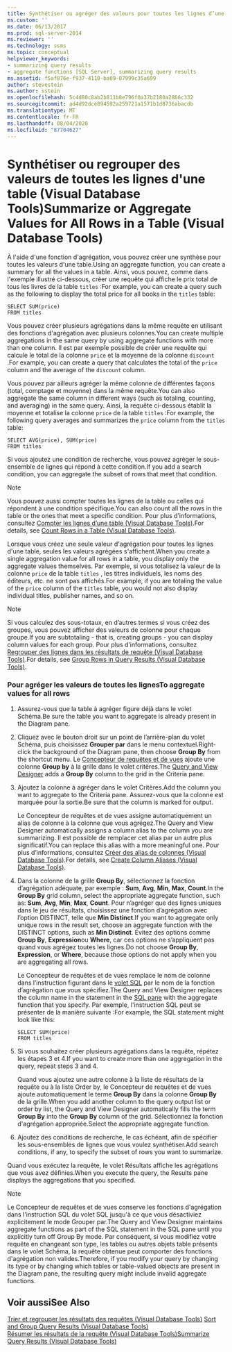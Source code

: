 ```yaml
---
title: Synthétiser ou agréger des valeurs pour toutes les lignes d’une table (Visual Database Tools) | Microsoft Docs
ms.custom: ''
ms.date: 06/13/2017
ms.prod: sql-server-2014
ms.reviewer: ''
ms.technology: ssms
ms.topic: conceptual
helpviewer_keywords:
- summarizing query results
- aggregate functions [SQL Server], summarizing query results
ms.assetid: f5af876e-f937-4110-ba09-07999c35a699
author: stevestein
ms.author: sstein
ms.openlocfilehash: 5c4d80c8ab2b811b8e796f0a37b2180a2866c332
ms.sourcegitcommit: ad4d92dce894592a259721a1571b1d8736abacdb
ms.translationtype: MT
ms.contentlocale: fr-FR
ms.lasthandoff: 08/04/2020
ms.locfileid: "87704627"
---
```

# <a name="summarize-or-aggregate-values-for-all-rows-in-a-table-visual-database-tools"></a><span data-ttu-id="fc3d9-102">Synthétiser ou regrouper des valeurs de toutes les lignes d'une table (Visual Database Tools)</span><span class="sxs-lookup"><span data-stu-id="fc3d9-102">Summarize or Aggregate Values for All Rows in a Table (Visual Database Tools)</span></span>
  <span data-ttu-id="fc3d9-103">À l'aide d'une fonction d'agrégation, vous pouvez créer une synthèse pour toutes les valeurs d'une table.</span><span class="sxs-lookup"><span data-stu-id="fc3d9-103">Using an aggregate function, you can create a summary for all the values in a table.</span></span> <span data-ttu-id="fc3d9-104">Ainsi, vous pouvez, comme dans l'exemple illustré ci-dessous, créer une requête qui affiche le prix total de tous les livres de la table `titles` :</span><span class="sxs-lookup"><span data-stu-id="fc3d9-104">For example, you can create a query such as the following to display the total price for all books in the `titles` table:</span></span>  
  
```  
SELECT SUM(price)  
FROM titles  
```  
  
 <span data-ttu-id="fc3d9-105">Vous pouvez créer plusieurs agrégations dans la même requête en utilisant des fonctions d'agrégation avec plusieurs colonnes.</span><span class="sxs-lookup"><span data-stu-id="fc3d9-105">You can create multiple aggregations in the same query by using aggregate functions with more than one column.</span></span> <span data-ttu-id="fc3d9-106">Il est par exemple possible de créer une requête qui calcule le total de la colonne `price` et la moyenne de la colonne `discount` .</span><span class="sxs-lookup"><span data-stu-id="fc3d9-106">For example, you can create a query that calculates the total of the `price` column and the average of the `discount` column.</span></span>  
  
 <span data-ttu-id="fc3d9-107">Vous pouvez par ailleurs agréger la même colonne de différentes façons (total, comptage et moyenne) dans la même requête.</span><span class="sxs-lookup"><span data-stu-id="fc3d9-107">You can also aggregate the same column in different ways (such as totaling, counting, and averaging) in the same query.</span></span> <span data-ttu-id="fc3d9-108">Ainsi, la requête ci-dessous établit la moyenne et totalise la colonne `price` de la table `titles` :</span><span class="sxs-lookup"><span data-stu-id="fc3d9-108">For example, the following query averages and summarizes the `price` column from the `titles` table:</span></span>  
  
```  
SELECT AVG(price), SUM(price)  
FROM titles  
```  
  
 <span data-ttu-id="fc3d9-109">Si vous ajoutez une condition de recherche, vous pouvez agréger le sous-ensemble de lignes qui répond à cette condition.</span><span class="sxs-lookup"><span data-stu-id="fc3d9-109">If you add a search condition, you can aggregate the subset of rows that meet that condition.</span></span>  
  
> [!NOTE]  
>  <span data-ttu-id="fc3d9-110">Vous pouvez aussi compter toutes les lignes de la table ou celles qui répondent à une condition spécifique.</span><span class="sxs-lookup"><span data-stu-id="fc3d9-110">You can also count all the rows in the table or the ones that meet a specific condition.</span></span> <span data-ttu-id="fc3d9-111">Pour plus d’informations, consultez [Compter les lignes d’une table &#40;Visual Database Tools&#41;](visual-database-tools.md).</span><span class="sxs-lookup"><span data-stu-id="fc3d9-111">For details, see [Count Rows in a Table &#40;Visual Database Tools&#41;](visual-database-tools.md).</span></span>  
  
 <span data-ttu-id="fc3d9-112">Lorsque vous créez une seule valeur d'agrégation pour toutes les lignes d'une table, seules les valeurs agrégées s'affichent.</span><span class="sxs-lookup"><span data-stu-id="fc3d9-112">When you create a single aggregation value for all rows in a table, you display only the aggregate values themselves.</span></span> <span data-ttu-id="fc3d9-113">Par exemple, si vous totalisez la valeur de la colonne `price` de la table `titles` , les titres individuels, les noms des éditeurs, etc. ne sont pas affichés.</span><span class="sxs-lookup"><span data-stu-id="fc3d9-113">For example, if you are totaling the value of the `price` column of the `titles` table, you would not also display individual titles, publisher names, and so on.</span></span>  
  
> [!NOTE]  
>  <span data-ttu-id="fc3d9-114">Si vous calculez des sous-totaux, en d’autres termes si vous créez des groupes, vous pouvez afficher des valeurs de colonne pour chaque groupe.</span><span class="sxs-lookup"><span data-stu-id="fc3d9-114">If you are subtotaling - that is, creating groups - you can display column values for each group.</span></span> <span data-ttu-id="fc3d9-115">Pour plus d’informations, consultez [Regrouper des lignes dans les résultats de requête &#40;Visual Database Tools&#41;](group-rows-in-query-results-visual-database-tools.md).</span><span class="sxs-lookup"><span data-stu-id="fc3d9-115">For details, see [Group Rows in Query Results &#40;Visual Database Tools&#41;](group-rows-in-query-results-visual-database-tools.md).</span></span>  
  
### <a name="to-aggregate-values-for-all-rows"></a><span data-ttu-id="fc3d9-116">Pour agréger les valeurs de toutes les lignes</span><span class="sxs-lookup"><span data-stu-id="fc3d9-116">To aggregate values for all rows</span></span>  
  
1.  <span data-ttu-id="fc3d9-117">Assurez-vous que la table à agréger figure déjà dans le volet Schéma.</span><span class="sxs-lookup"><span data-stu-id="fc3d9-117">Be sure the table you want to aggregate is already present in the Diagram pane.</span></span>  
  
2.  <span data-ttu-id="fc3d9-118">Cliquez avec le bouton droit sur un point de l’arrière-plan du volet Schéma, puis choisissez **Grouper par** dans le menu contextuel.</span><span class="sxs-lookup"><span data-stu-id="fc3d9-118">Right-click the background of the Diagram pane, then choose **Group By** from the shortcut menu.</span></span> <span data-ttu-id="fc3d9-119">Le [Concepteur de requêtes et de vues](query-and-view-designer-tools-visual-database-tools.md) ajoute une colonne **Group by** à la grille dans le volet critères.</span><span class="sxs-lookup"><span data-stu-id="fc3d9-119">The [Query and View Designer](query-and-view-designer-tools-visual-database-tools.md) adds a **Group By** column to the grid in the Criteria pane.</span></span>  
  
3.  <span data-ttu-id="fc3d9-120">Ajoutez la colonne à agréger dans le volet Critères.</span><span class="sxs-lookup"><span data-stu-id="fc3d9-120">Add the column you want to aggregate to the Criteria pane.</span></span> <span data-ttu-id="fc3d9-121">Assurez-vous que la colonne est marquée pour la sortie.</span><span class="sxs-lookup"><span data-stu-id="fc3d9-121">Be sure that the column is marked for output.</span></span>  
  
     <span data-ttu-id="fc3d9-122">Le Concepteur de requêtes et de vues assigne automatiquement un alias de colonne à la colonne que vous agrégez.</span><span class="sxs-lookup"><span data-stu-id="fc3d9-122">The Query and View Designer automatically assigns a column alias to the column you are summarizing.</span></span> <span data-ttu-id="fc3d9-123">Il est possible de remplacer cet alias par un autre plus significatif.</span><span class="sxs-lookup"><span data-stu-id="fc3d9-123">You can replace this alias with a more meaningful one.</span></span> <span data-ttu-id="fc3d9-124">Pour plus d’informations, consultez [Créer des alias de colonnes &#40;Visual Database Tools&#41;](create-column-aliases-visual-database-tools.md).</span><span class="sxs-lookup"><span data-stu-id="fc3d9-124">For details, see [Create Column Aliases &#40;Visual Database Tools&#41;](create-column-aliases-visual-database-tools.md).</span></span>  
  
4.  <span data-ttu-id="fc3d9-125">Dans la colonne de la grille **Group By**, sélectionnez la fonction d’agrégation adéquate, par exemple : **Sum**, **Avg**, **Min**, **Max**, **Count**.</span><span class="sxs-lookup"><span data-stu-id="fc3d9-125">In the **Group By** grid column, select the appropriate aggregate function, such as: **Sum**, **Avg**, **Min**, **Max**, **Count**.</span></span> <span data-ttu-id="fc3d9-126">Pour n’agréger que des lignes uniques dans le jeu de résultats, choisissez une fonction d’agrégation avec l’option DISTINCT, telle que **Min Distinct**.</span><span class="sxs-lookup"><span data-stu-id="fc3d9-126">If you want to aggregate only unique rows in the result set, choose an aggregate function with the DISTINCT options, such as **Min Distinct**.</span></span> <span data-ttu-id="fc3d9-127">Évitez des options comme **Group By**, **Expression**ou **Where**, car ces options ne s’appliquent pas quand vous agrégez toutes les lignes.</span><span class="sxs-lookup"><span data-stu-id="fc3d9-127">Do not choose **Group By**, **Expression**, or **Where**, because those options do not apply when you are aggregating all rows.</span></span>  
  
     <span data-ttu-id="fc3d9-128">Le Concepteur de requêtes et de vues remplace le nom de colonne dans l’instruction figurant dans le [volet SQL](sql-pane-visual-database-tools.md) par le nom de la fonction d’agrégation que vous spécifiez.</span><span class="sxs-lookup"><span data-stu-id="fc3d9-128">The Query and View Designer replaces the column name in the statement in the [SQL pane](sql-pane-visual-database-tools.md) with the aggregate function that you specify.</span></span> <span data-ttu-id="fc3d9-129">Par exemple, l'instruction SQL peut se présenter de la manière suivante :</span><span class="sxs-lookup"><span data-stu-id="fc3d9-129">For example, the SQL statement might look like this:</span></span>  
  
    ```  
    SELECT SUM(price)  
    FROM titles  
    ```  
  
5.  <span data-ttu-id="fc3d9-130">Si vous souhaitez créer plusieurs agrégations dans la requête, répétez les étapes 3 et 4.</span><span class="sxs-lookup"><span data-stu-id="fc3d9-130">If you want to create more than one aggregation in the query, repeat steps 3 and 4.</span></span>  
  
     <span data-ttu-id="fc3d9-131">Quand vous ajoutez une autre colonne à la liste de résultats de la requête ou à la liste Order by, le Concepteur de requêtes et de vues ajoute automatiquement le terme **Group By** dans la colonne **Group By** de la grille.</span><span class="sxs-lookup"><span data-stu-id="fc3d9-131">When you add another column to the query output list or order by list, the Query and View Designer automatically fills the term **Group By** into the **Group By** column of the grid.</span></span> <span data-ttu-id="fc3d9-132">Sélectionnez la fonction d'agrégation appropriée.</span><span class="sxs-lookup"><span data-stu-id="fc3d9-132">Select the appropriate aggregate function.</span></span>  
  
6.  <span data-ttu-id="fc3d9-133">Ajoutez des conditions de recherche, le cas échéant, afin de spécifier les sous-ensembles de lignes que vous voulez synthétiser.</span><span class="sxs-lookup"><span data-stu-id="fc3d9-133">Add search conditions, if any, to specify the subset of rows you want to summarize.</span></span>  
  
 <span data-ttu-id="fc3d9-134">Quand vous exécutez la requête, le volet Résultats affiche les agrégations que vous avez définies.</span><span class="sxs-lookup"><span data-stu-id="fc3d9-134">When you execute the query, the Results pane displays the aggregations that you specified.</span></span>  
  
> [!NOTE]  
>  <span data-ttu-id="fc3d9-135">Le Concepteur de requêtes et de vues conserve les fonctions d'agrégation dans l'instruction SQL du volet SQL jusqu'à ce que vous désactiviez explicitement le mode Grouper par.</span><span class="sxs-lookup"><span data-stu-id="fc3d9-135">The Query and View Designer maintains aggregate functions as part of the SQL statement in the SQL pane until you explicitly turn off Group By mode.</span></span> <span data-ttu-id="fc3d9-136">Par conséquent, si vous modifiez votre requête en changeant son type, les tables ou autres objets table présents dans le volet Schéma, la requête obtenue peut comporter des fonctions d'agrégation non valides.</span><span class="sxs-lookup"><span data-stu-id="fc3d9-136">Therefore, if you modify your query by changing its type or by changing which tables or table-valued objects are present in the Diagram pane, the resulting query might include invalid aggregate functions.</span></span>  
  
## <a name="see-also"></a><span data-ttu-id="fc3d9-137">Voir aussi</span><span class="sxs-lookup"><span data-stu-id="fc3d9-137">See Also</span></span>  
 <span data-ttu-id="fc3d9-138">[Trier et regrouper les résultats des requêtes &#40;Visual Database Tools&#41;](sort-and-group-query-results-visual-database-tools.md) </span><span class="sxs-lookup"><span data-stu-id="fc3d9-138">[Sort and Group Query Results &#40;Visual Database Tools&#41;](sort-and-group-query-results-visual-database-tools.md) </span></span>  
 [<span data-ttu-id="fc3d9-139">Résumer les résultats de la requête &#40;Visual Database Tools&#41;</span><span class="sxs-lookup"><span data-stu-id="fc3d9-139">Summarize Query Results &#40;Visual Database Tools&#41;</span></span>](summarize-query-results-visual-database-tools.md)  
  
  
